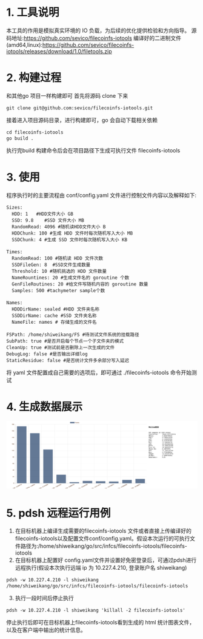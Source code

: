 # 1. 工具说明

本工具的作用是模拟真实环境的 IO 负载，为后续的优化提供检验和方向指导。
源码地址:https://github.com/sevico/filecoinfs-iotools
编译好的二进制文件(amd64,linux):https://github.com/sevico/filecoinfs-iotools/releases/download/1.0/filetools.zip
# 2. 构建过程
和其他go 项目一样构建即可
首先将源码 clone 下来

```
git clone git@github.com:sevico/filecoinfs-iotools.git
```

接着进入项目源码目录，进行构建即可，go 会自动下载相关依赖

```
cd filecoinfs-iotools
go build .
```

执行完build 构建命令后会在项目路径下生成可执行文件 filecoinfs-iotools

# 3. 使用
程序执行时的主要流程由 conf/config.yaml 文件进行控制文件内容以及解释如下:

```
Sizes:
  HDD: 1   #HDD文件大小 GB
  SSD: 9.8    #SSD 文件大小 MB
  RandomRead: 4096 #随机读HDD文件大小 B
  HDDChunk: 100 #生成 HDD 文件时每次随机写入大小 MB
  SSDChunk: 4 #生成 SSD 文件时每次随机写入大小 KB

Times:
  RandomRead: 100 #随机读 HDD 文件次数
  SSDFileGen: 8  #SSD文件生成数量
  Threshold: 10 #随机挑选的 HDD 文件数量
  NameRountines: 20 #生成文件名的 goroutine 个数
  GenFileRoutines: 20 #给文件写随机内容的 goroutine 数量
  Samples: 500 #tachymeter sample个数

Names:
  HDDDirName: sealed #HDD 文件夹名称
  SSDDirName: cache #SSD 文件夹名称
  NameFile: names # 存储生成的文件名

FSPath: /home/shiweikang/FS #待测试文件系统的挂载路径
SubPath: true #是否开启每个节点一个子文件夹的模式
CleanUp: true #测试前是否删除上一次生成的文件
DebugLog: false #是否输出详细log
StaticResidue: false #是否统计文件多余部分写入延迟
```

将 yaml 文件配置成自己需要的选项后，即可通过 ./filecoinfs-iotools 命令开始测试

# 4. 生成数据展示

![test_result](img/test_result.jpg)
# 5. pdsh 远程运行用例
1. 在目标机器上编译生成需要的filecoinfs-iotools 文件或者直接上传编译好的filecoinfs-iotools以及配置文件conf/config.yaml。假设本次运行的可执行文件路径为:/home/shiweikang/go/src/infcs/filecoinfs-iotools/filecoinfs-iotools
2. 在目标机器上配置好 config.yaml文件并设置好免密登录后，可通过pdsh进行远程执行(假设本次执行远端 ip 为 10.227.4.210, 登录账户名 shiweikang)

```
pdsh -w 10.227.4.210 -l shiweikang /home/shiweikang/go/src/infcs/filecoinfs-iotools/filecoinfs-iotools
```

3. 执行一段时间后停止执行

```
pdsh -w 10.227.4.210 -l shiweikang 'killall -2 filecoinfs-iotools'
```

停止执行后即可在目标机器上filecoinfs-iotools看到生成的 html 统计图表文件，以及在客户端中输出的统计信息。
